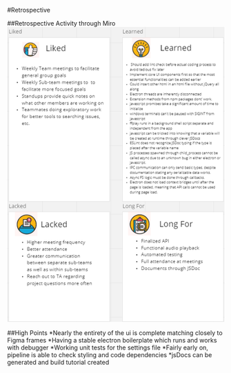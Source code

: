#Retrospective

##Retrospective Activity through Miro
![Miro Page](/admin/misc/images/Miro.png "Retrospective")


##High Points
*Nearly the entirety of the ui is complete matching closely to Figma frames
*Having a stable electron boilerplate which runs and works with debugger
*Working unit tests for the settings file
*Fairly early on, pipeline is able to check styling and code dependencies
*jsDocs can be generated and build tutorial created
